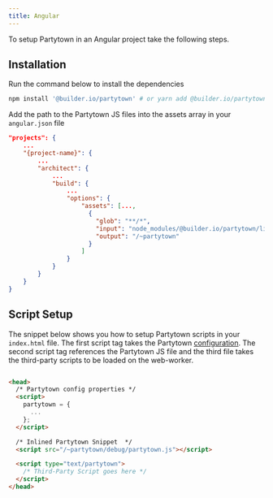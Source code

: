 ```yaml
---
title: Angular
---
```


To setup Partytown in an Angular project take the following steps.

##  Installation

Run the command below to install the dependencies

```bash
npm install '@builder.io/partytown' # or yarn add @builder.io/partytown
```

Add the path to the Partytown JS files into the assets array in your `angular.json` file


```json
"projects": {
    ...
    "{project-name}": {
        ...
        "architect": {
            ...
            "build": {
                ...
                "options": {
                    "assets": [...,
                      {
                        "glob": "**/*",
                        "input": "node_modules/@builder.io/partytown/lib",
                        "output": "/~partytown"
                      }
                    ]
                }
            }
        }
    }
}
```

##  Script Setup

The snippet below shows you how to setup Partytown scripts in your `index.html` file. The first script tag takes the Partytown [configuration](/configuration). The second script tag references the Partytown JS file and the third file takes the third-party scripts to be loaded on the web-worker.


```html

<head>
  /* Partytown config properties */  
  <script>
    partytown = {
      ...
    };
  </script>

  /* Inlined Partytown Snippet  */    
  <script src="/~partytown/debug/partytown.js"></script>

  <script type="text/partytown">
    /* Third-Party Script goes here */ 
  </script>
</head>

```
